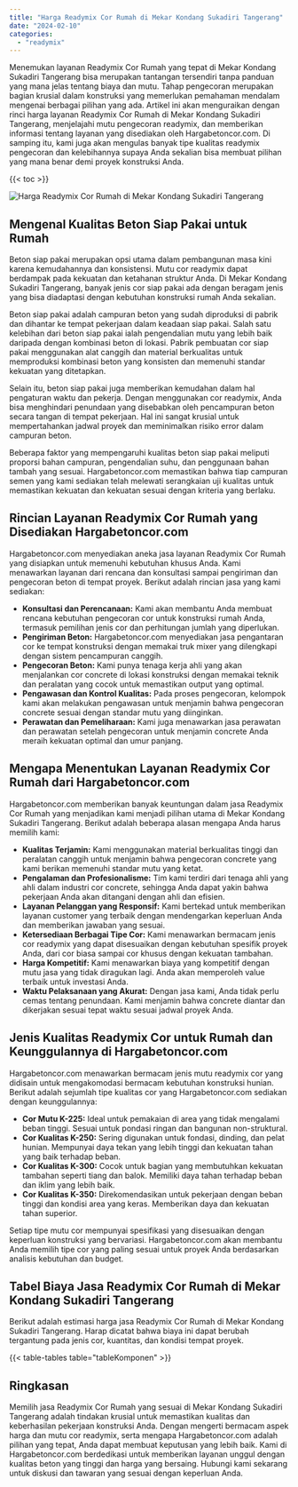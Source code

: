 ```yaml
---
title: "Harga Readymix Cor Rumah di Mekar Kondang Sukadiri Tangerang"
date: "2024-02-10"
categories: 
  - "readymix"
---
```



Menemukan layanan Readymix Cor Rumah yang tepat di Mekar Kondang Sukadiri Tangerang bisa merupakan tantangan tersendiri tanpa panduan yang mana jelas tentang biaya dan mutu. Tahap pengecoran merupakan bagian krusial dalam konstruksi yang memerlukan pemahaman mendalam mengenai berbagai pilihan yang ada. Artikel ini akan menguraikan dengan rinci harga layanan Readymix Cor Rumah di Mekar Kondang Sukadiri Tangerang, menjelajahi mutu pengecoran readymix, dan memberikan informasi tentang layanan yang disediakan oleh Hargabetoncor.com. Di samping itu, kami juga akan mengulas banyak tipe kualitas readymix pengecoran dan kelebihannya supaya Anda sekalian bisa membuat pilihan yang mana benar demi proyek konstruksi Anda.

{{< toc >}}

![Harga Readymix Cor Rumah di Mekar Kondang Sukadiri Tangerang](https://hargareadymixid.github.io/hbc/readymix-hbc%20(27).png)

## Mengenal Kualitas Beton Siap Pakai untuk Rumah

Beton siap pakai merupakan opsi utama dalam pembangunan masa kini karena kemudahannya dan konsistensi. Mutu cor readymix dapat berdampak pada kekuatan dan ketahanan struktur Anda. Di Mekar Kondang Sukadiri Tangerang, banyak jenis cor siap pakai ada dengan beragam jenis yang bisa diadaptasi dengan kebutuhan konstruksi rumah Anda sekalian.

Beton siap pakai adalah campuran beton yang sudah diproduksi di pabrik dan dihantar ke tempat pekerjaan dalam keadaan siap pakai. Salah satu kelebihan dari beton siap pakai ialah pengendalian mutu yang lebih baik daripada dengan kombinasi beton di lokasi. Pabrik pembuatan cor siap pakai menggunakan alat canggih dan material berkualitas untuk memproduksi kombinasi beton yang konsisten dan memenuhi standar kekuatan yang ditetapkan.

Selain itu, beton siap pakai juga memberikan kemudahan dalam hal pengaturan waktu dan pekerja. Dengan menggunakan cor readymix, Anda bisa menghindari penundaan yang disebabkan oleh pencampuran beton secara tangan di tempat pekerjaan. Hal ini sangat krusial untuk mempertahankan jadwal proyek dan meminimalkan risiko error dalam campuran beton.

Beberapa faktor yang mempengaruhi kualitas beton siap pakai meliputi proporsi bahan campuran, pengendalian suhu, dan penggunaan bahan tambah yang sesuai. Hargabetoncor.com memastikan bahwa tiap campuran semen yang kami sediakan telah melewati serangkaian uji kualitas untuk memastikan kekuatan dan kekuatan sesuai dengan kriteria yang berlaku.

## Rincian Layanan Readymix Cor Rumah yang Disediakan Hargabetoncor.com

Hargabetoncor.com menyediakan aneka jasa layanan Readymix Cor Rumah yang disiapkan untuk memenuhi kebutuhan khusus Anda. Kami menawarkan layanan dari rencana dan konsultasi sampai pengiriman dan pengecoran beton di tempat proyek. Berikut adalah rincian jasa yang kami sediakan:

- **Konsultasi dan Perencanaan:** Kami akan membantu Anda membuat rencana kebutuhan pengecoran cor untuk konstruksi rumah Anda, termasuk pemilihan jenis cor dan perhitungan jumlah yang diperlukan.
- **Pengiriman Beton:** Hargabetoncor.com menyediakan jasa pengantaran cor ke tempat konstruksi dengan memakai truk mixer yang dilengkapi dengan sistem pencampuran canggih.
- **Pengecoran Beton:** Kami punya tenaga kerja ahli yang akan menjalankan cor concrete di lokasi konstruksi dengan memakai teknik dan peralatan yang cocok untuk memastikan output yang optimal.
- **Pengawasan dan Kontrol Kualitas:** Pada proses pengecoran, kelompok kami akan melakukan pengawasan untuk menjamin bahwa pengecoran concrete sesuai dengan standar mutu yang diinginkan.
- **Perawatan dan Pemeliharaan:** Kami juga menawarkan jasa perawatan dan perawatan setelah pengecoran untuk menjamin concrete Anda meraih kekuatan optimal dan umur panjang.

## Mengapa Menentukan Layanan Readymix Cor Rumah dari Hargabetoncor.com

Hargabetoncor.com memberikan banyak keuntungan dalam jasa Readymix Cor Rumah yang menjadikan kami menjadi pilihan utama di Mekar Kondang Sukadiri Tangerang. Berikut adalah beberapa alasan mengapa Anda harus memilih kami:

- **Kualitas Terjamin:** Kami menggunakan material berkualitas tinggi dan peralatan canggih untuk menjamin bahwa pengecoran concrete yang kami berikan memenuhi standar mutu yang ketat.
- **Pengalaman dan Profesionalisme:** Tim kami terdiri dari tenaga ahli yang ahli dalam industri cor concrete, sehingga Anda dapat yakin bahwa pekerjaan Anda akan ditangani dengan ahli dan efisien.
- **Layanan Pelanggan yang Responsif:** Kami bertekad untuk memberikan layanan customer yang terbaik dengan mendengarkan keperluan Anda dan memberikan jawaban yang sesuai.
- **Ketersediaan Berbagai Tipe Cor:** Kami menawarkan bermacam jenis cor readymix yang dapat disesuaikan dengan kebutuhan spesifik proyek Anda, dari cor biasa sampai cor khusus dengan kekuatan tambahan.
- **Harga Kompetitif:** Kami menawarkan biaya yang kompetitif dengan mutu jasa yang tidak diragukan lagi. Anda akan memperoleh value terbaik untuk investasi Anda.
- **Waktu Pelaksanaan yang Akurat:** Dengan jasa kami, Anda tidak perlu cemas tentang penundaan. Kami menjamin bahwa concrete diantar dan dikerjakan sesuai tepat waktu sesuai jadwal proyek Anda.

## Jenis Kualitas Readymix Cor untuk Rumah dan Keunggulannya di Hargabetoncor.com

Hargabetoncor.com menawarkan bermacam jenis mutu readymix cor yang didisain untuk mengakomodasi bermacam kebutuhan konstruksi hunian. Berikut adalah sejumlah tipe kualitas cor yang Hargabetoncor.com sediakan dengan keunggulannya:

- **Cor Mutu K-225:** Ideal untuk pemakaian di area yang tidak mengalami beban tinggi. Sesuai untuk pondasi ringan dan bangunan non-struktural.
- **Cor Kualitas K-250:** Sering digunakan untuk fondasi, dinding, dan pelat hunian. Mempunyai daya tekan yang lebih tinggi dan kekuatan tahan yang baik terhadap beban.
- **Cor Kualitas K-300:** Cocok untuk bagian yang membutuhkan kekuatan tambahan seperti tiang dan balok. Memiliki daya tahan terhadap beban dan iklim yang lebih baik.
- **Cor Kualitas K-350:** Direkomendasikan untuk pekerjaan dengan beban tinggi dan kondisi area yang keras. Memberikan daya dan kekuatan tahan superior.

Setiap tipe mutu cor mempunyai spesifikasi yang disesuaikan dengan keperluan konstruksi yang bervariasi. Hargabetoncor.com akan membantu Anda memilih tipe cor yang paling sesuai untuk proyek Anda berdasarkan analisis kebutuhan dan budget.

## Tabel Biaya Jasa Readymix Cor Rumah di Mekar Kondang Sukadiri Tangerang

Berikut adalah estimasi harga jasa Readymix Cor Rumah di Mekar Kondang Sukadiri Tangerang. Harap dicatat bahwa biaya ini dapat berubah tergantung pada jenis cor, kuantitas, dan kondisi tempat proyek.

{{< table-tables table="tableKomponen" >}}

## Ringkasan

Memilih jasa Readymix Cor Rumah yang sesuai di Mekar Kondang Sukadiri Tangerang adalah tindakan krusial untuk memastikan kualitas dan keberhasilan pekerjaan konstruksi Anda. Dengan mengerti bermacam aspek harga dan mutu cor readymix, serta mengapa Hargabetoncor.com adalah pilihan yang tepat, Anda dapat membuat keputusan yang lebih baik. Kami di Hargabetoncor.com berdedikasi untuk memberikan layanan unggul dengan kualitas beton yang tinggi dan harga yang bersaing. Hubungi kami sekarang untuk diskusi dan tawaran yang sesuai dengan keperluan Anda.

